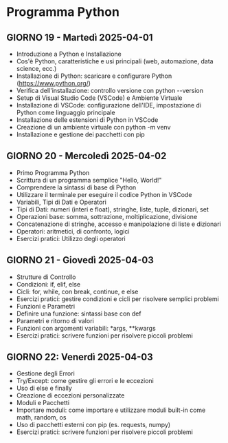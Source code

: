 # Programma Python

## GIORNO 19 - Martedì 2025-04-01

- Introduzione a Python e Installazione
- Cos'è Python, caratteristiche e usi principali (web, automazione, data science, ecc.)
- Installazione di Python: scaricare e configurare Python (<https://www.python.org/>)
- Verifica dell'installazione: controllo versione con python --version
- Setup di Visual Studio Code (VSCode) e Ambiente Virtuale
- Installazione di VSCode: configurazione dell'IDE, impostazione di Python come linguaggio principale
- Installazione delle estensioni di Python in VSCode
- Creazione di un ambiente virtuale con python -m venv
- Installazione e gestione dei pacchetti con pip

## GIORNO 20 - Mercoledì 2025-04-02

- Primo Programma Python
- Scrittura di un programma semplice "Hello, World!"
- Comprendere la sintassi di base di Python
- Utilizzare il terminale per eseguire il codice Python in VSCode
- Variabili, Tipi di Dati e Operatori
- Tipi di Dati: numeri (interi e float), stringhe, liste, tuple, dizionari, set
- Operazioni base: somma, sottrazione, moltiplicazione, divisione
- Concatenazione di stringhe, accesso e manipolazione di liste e dizionari
- Operatori: aritmetici, di confronto, logici
- Esercizi pratici: Utilizzo degli operatori

## GIORNO 21 - Giovedì 2025-04-03

- Strutture di Controllo
- Condizioni: if, elif, else
- Cicli: for, while, con break, continue, e else
- Esercizi pratici: gestire condizioni e cicli per risolvere semplici problemi
- Funzioni e Parametri
- Definire una funzione: sintassi base con def
- Parametri e ritorno di valori
- Funzioni con argomenti variabili: *args, **kwargs
- Esercizi pratici: scrivere funzioni per risolvere piccoli problemi

## GIORNO 22: Venerdì 2025-04-03

- Gestione degli Errori
- Try/Except: come gestire gli errori e le eccezioni
- Uso di else e finally
- Creazione di eccezioni personalizzate
- Moduli e Pacchetti
- Importare moduli: come importare e utilizzare moduli built-in come math, random, os
- Uso di pacchetti esterni con pip (es. requests, numpy)
- Esercizi pratici: scrivere funzioni per risolvere piccoli problemi
